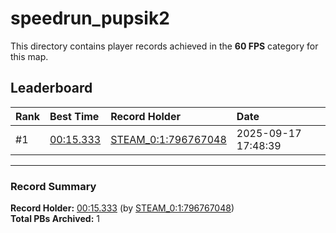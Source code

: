 # speedrun_pupsik2

This directory contains player records achieved in the **60 FPS** category for this map.

## Leaderboard

| Rank | Best Time | Record Holder | Date                |
| :--- | :-------- | :------------ | :------------------ |
| #1   | [00:15.333](./00015333_STEAM_0_1_796767048_20250917-174839.zip) | [STEAM_0:1:796767048](https://speedrun16.com/profile/STEAM_0:1:796767048)   | 2025-09-17 17:48:39 |

---

### Record Summary
**Record Holder:** [00:15.333](./00015333_STEAM_0_1_796767048_20250917-174839.zip) (by [STEAM_0:1:796767048](https://speedrun16.com/profile/STEAM_0:1:796767048))  
**Total PBs Archived:** 1